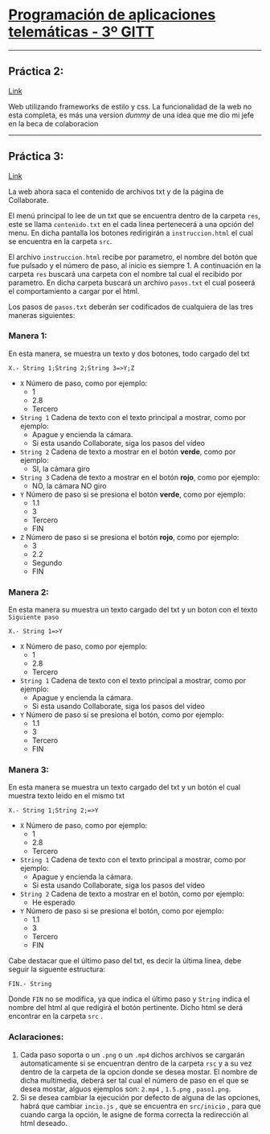 # [Programación de aplicaciones telemáticas - 3º GITT](https://github.com/J0nan/PAT)


***

## Práctica 2:

[Link](https://j0nan.github.io/PAT/Practica2)

Web utilizando frameworks de estilo y css. 
La funcionalidad de la web no esta completa, es más una version _dummy_ de una idea que me dio mi jefe en la beca de colaboracion

***
## Práctica 3:

[Link](https://j0nan.github.io/PAT/Practica3)

La web ahora saca el contenido de archivos txt y de la página de Collaborate.

El menú principal lo lee de un txt que se encuentra dentro de la carpeta `res`, este se llama `contenido.txt` en el cada linea pertenecerá a una opción del menu. En dicha pantalla los botones redirigirán a `instruccion.html`  el cual se encuentra en la carpeta `src`. 

El archivo `instruccion.html` recibe por parametro, el nombre del botón que fue pulsado y el número de paso, al inicio es siempre 1. A continuación en la carpeta `res` buscará una carpeta con el nombre tal cual el recibido por parametro. En dicha carpeta buscará un archivo `pasos.txt` el cual poseerá el comportamiento a cargar por el html.


Los pasos de `pasos.txt` deberán ser codificados de cualquiera de las tres maneras siguientes:

### Manera 1:
En esta manera, se muestra un texto y dos botones, todo cargado del txt

```
X.- String 1;String 2;String 3=>Y;Z
```
- `X` Número de paso, como por ejemplo:
    - 1
    - 2.8
    - Tercero
- `String 1` Cadena de texto con el texto principal a mostrar, como por ejemplo:
    - Apague y encienda la cámara.
    - Si esta usando Collaborate, siga los pasos del vídeo
- `String 2` Cadena de texto a mostrar en el botón **verde**, como por ejemplo:
    - SI, la cámara giro
- `String 3` Cadena de texto a mostrar en el botón **rojo**, como por ejemplo:
    - NO, la cámara NO giro
- `Y` Número de paso si se presiona el botón **verde**, como por ejemplo:
    - 1.1
    - 3
    - Tercero
    - FIN
- `Z` Número de paso si se presiona el botón **rojo**, como por ejemplo:
    - 3
    - 2.2
    - Segundo
    - FIN

### Manera 2:
En esta manera su muestra un texto cargado del txt y un boton con el texto `Siguiente paso`
```
X.- String 1=>Y
```
- `X` Número de paso, como por ejemplo:
    - 1
    - 2.8
    - Tercero
- `String 1` Cadena de texto con el texto principal a mostrar, como por ejemplo:
    - Apague y encienda la cámara.
    - Si esta usando Collaborate, siga los pasos del vídeo
- `Y` Número de paso si se presiona el botón, como por ejemplo:
    - 1.1
    - 3
    - Tercero
    - FIN

### Manera 3:
En esta manera se muestra un texto cargado del txt y un botón el cual muestra texto leido en el mismo txt
```
X.- String 1;String 2;=>Y
```
- `X` Número de paso, como por ejemplo:
    - 1
    - 2.8
    - Tercero
- `String 1` Cadena de texto con el texto principal a mostrar, como por ejemplo:
    - Apague y encienda la cámara.
    - Si esta usando Collaborate, siga los pasos del vídeo
- `String 2` Cadena de texto a mostrar en el botón, como por ejemplo:
    - He esperado
- `Y` Número de paso si se presiona el botón, como por ejemplo:
    - 1.1
    - 3
    - Tercero
    - FIN

Cabe destacar que el último paso del txt, es decir la última linea, debe seguir la siguente estructura:
```
FIN.- String
```
Donde `FIN` no se modifica, ya que indica el último paso y `String` indica el nombre del html al que redigirá el botón pertinente. Dicho html se derá encontrar en la carpeta `src` .

### Aclaraciones:
1. Cada paso soporta o un `.png` o un `.mp4` dichos archivos se cargarán automaticamente si se encuentran dentro de la carpeta `rsc` y a su vez dentro de la carpeta de la opcion donde se desea mostar. El nombre de dicha multimedia, deberá ser tal cual el número de paso en el que se desea mostar, alguos ejemplos son: `2.mp4` , `1.5.png` , `paso1.png`.
2. Si se desea cambiar la ejecución por defecto de alguna de las opciones, habrá que cambiar `incio.js` , que se encuentra en `src/inicio` , para que cuando carga la opción, le asigne de forma correcta la redirección al html deseado.